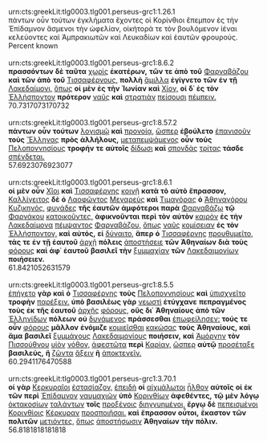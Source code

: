 urn:cts:greekLit:tlg0003.tlg001.perseus-grc1:1.26.1<br>
πάντων οὖν τούτων ἐγκλήματα ἔχοντες οἱ Κορίνθιοι ἔπεμπον ἐς τὴν Ἐπίδαμνον ἄσμενοι τὴν ὠφελίαν, οἰκήτορά τε τὸν βουλόμενον ἰέναι κελεύοντες καὶ Ἀμπρακιωτῶν καὶ Λευκαδίων καὶ ἑαυτῶν φρουρούς.<br>
Percent known<br><br>
urn:cts:greekLit:tlg0003.tlg001.perseus-grc1:8.6.2<br>
**πρασσόντων** **δὲ** **ταῦτα** [χωρὶς](http://www.perseus.tufts.edu/hopper/morph?l=χωρὶς&la=greek#lexicon) **ἑκατέρων,** **τῶν** **τε** **ἀπὸ** **τοῦ** [Φαρναβάζου](http://www.perseus.tufts.edu/hopper/morph?l=Φαρναβάζου&la=greek#lexicon) **καὶ** **τῶν** **ἀπὸ** **τοῦ** [Τισσαφέρνους,](http://www.perseus.tufts.edu/hopper/morph?l=Τισσαφέρνους,&la=greek#lexicon) **πολλὴ** [ἅμιλλα](http://www.perseus.tufts.edu/hopper/morph?l=ἅμιλλα&la=greek#lexicon) **ἐγίγνετο** **τῶν** **ἐν** **τῇ** [Λακεδαίμονι,](http://www.perseus.tufts.edu/hopper/morph?l=Λακεδαίμονι,&la=greek#lexicon) [ὅπως](http://www.perseus.tufts.edu/hopper/morph?l=ὅπως&la=greek#lexicon) **οἱ** **μὲν** **ἐς** **τὴν** **Ἰωνίαν** **καὶ** [Χίον,](http://www.perseus.tufts.edu/hopper/morph?l=Χίον,&la=greek#lexicon) **οἱ** **δ᾽** **ἐς** **τὸν** [Ἑλλήσποντον](http://www.perseus.tufts.edu/hopper/morph?l=Ἑλλήσποντον&la=greek#lexicon) **πρότερον** [ναῦς](http://www.perseus.tufts.edu/hopper/morph?l=ναῦς&la=greek#lexicon) **καὶ** [στρατιὰν](http://www.perseus.tufts.edu/hopper/morph?l=στρατιὰν&la=greek#lexicon) [πείσουσι](http://www.perseus.tufts.edu/hopper/morph?l=πείσουσι&la=greek#lexicon) [πέμπειν.](http://www.perseus.tufts.edu/hopper/morph?l=πέμπειν.&la=greek#lexicon)<br>
70.7317073170732<br><br>
urn:cts:greekLit:tlg0003.tlg001.perseus-grc1:8.57.2<br>
**πάντων** **οὖν** **τούτων** [λογισμῷ](http://www.perseus.tufts.edu/hopper/morph?l=λογισμῷ&la=greek#lexicon) **καὶ** [προνοίᾳ,](http://www.perseus.tufts.edu/hopper/morph?l=προνοίᾳ,&la=greek#lexicon) [ὥσπερ](http://www.perseus.tufts.edu/hopper/morph?l=ὥσπερ&la=greek#lexicon) **ἐβούλετο** [ἐπανισοῦν](http://www.perseus.tufts.edu/hopper/morph?l=ἐπανισοῦν&la=greek#lexicon) **τοὺς** [Ἕλληνας](http://www.perseus.tufts.edu/hopper/morph?l=Ἕλληνας&la=greek#lexicon) **πρὸς** **ἀλλήλους,** [μεταπεμψάμενος](http://www.perseus.tufts.edu/hopper/morph?l=μεταπεμψάμενος&la=greek#lexicon) **οὖν** **τοὺς** [Πελοποννησίους](http://www.perseus.tufts.edu/hopper/morph?l=Πελοποννησίους&la=greek#lexicon) **τροφήν** **τε** **αὐτοῖς** [δίδωσι](http://www.perseus.tufts.edu/hopper/morph?l=δίδωσι&la=greek#lexicon) **καὶ** [σπονδὰς](http://www.perseus.tufts.edu/hopper/morph?l=σπονδὰς&la=greek#lexicon) [τρίτας](http://www.perseus.tufts.edu/hopper/morph?l=τρίτας&la=greek#lexicon) **τάσδε** [σπένδεται.](http://www.perseus.tufts.edu/hopper/morph?l=σπένδεται.&la=greek#lexicon)<br>
57.6923076923077<br><br>
urn:cts:greekLit:tlg0003.tlg001.perseus-grc1:8.6.1<br>
**οἱ** **μὲν** **οὖν** [Χῖοι](http://www.perseus.tufts.edu/hopper/morph?l=Χῖοι&la=greek#lexicon) **καὶ** [Τισσαφέρνης](http://www.perseus.tufts.edu/hopper/morph?l=Τισσαφέρνης&la=greek#lexicon) [κοινῇ](http://www.perseus.tufts.edu/hopper/morph?l=κοινῇ&la=greek#lexicon) **κατὰ** **τὸ** **αὐτὸ** **ἔπρασσον,** [Καλλίγειτος](http://www.perseus.tufts.edu/hopper/morph?l=Καλλίγειτος&la=greek#lexicon) **δὲ** **ὁ** [Λαοφῶντος](http://www.perseus.tufts.edu/hopper/morph?l=Λαοφῶντος&la=greek#lexicon) [Μεγαρεὺς](http://www.perseus.tufts.edu/hopper/morph?l=Μεγαρεὺς&la=greek#lexicon) **καὶ** [Τιμαγόρας](http://www.perseus.tufts.edu/hopper/morph?l=Τιμαγόρας&la=greek#lexicon) **ὁ** [Ἀθηναγόρου](http://www.perseus.tufts.edu/hopper/morph?l=Ἀθηναγόρου&la=greek#lexicon) [Κυζικηνός,](http://www.perseus.tufts.edu/hopper/morph?l=Κυζικηνός,&la=greek#lexicon) [φυγάδες](http://www.perseus.tufts.edu/hopper/morph?l=φυγάδες&la=greek#lexicon) **τῆς** **ἑαυτῶν** **ἀμφότεροι** **παρὰ** [Φαρναβάζῳ](http://www.perseus.tufts.edu/hopper/morph?l=Φαρναβάζῳ&la=greek#lexicon) **τῷ** [Φαρνάκου](http://www.perseus.tufts.edu/hopper/morph?l=Φαρνάκου&la=greek#lexicon) [κατοικοῦντες,](http://www.perseus.tufts.edu/hopper/morph?l=κατοικοῦντες,&la=greek#lexicon) **ἀφικνοῦνται** **περὶ** **τὸν** **αὐτὸν** [καιρὸν](http://www.perseus.tufts.edu/hopper/morph?l=καιρὸν&la=greek#lexicon) **ἐς** **τὴν** [Λακεδαίμονα](http://www.perseus.tufts.edu/hopper/morph?l=Λακεδαίμονα&la=greek#lexicon) [πέμψαντος](http://www.perseus.tufts.edu/hopper/morph?l=πέμψαντος&la=greek#lexicon) [Φαρναβάζου,](http://www.perseus.tufts.edu/hopper/morph?l=Φαρναβάζου,&la=greek#lexicon) [ὅπως](http://www.perseus.tufts.edu/hopper/morph?l=ὅπως&la=greek#lexicon) [ναῦς](http://www.perseus.tufts.edu/hopper/morph?l=ναῦς&la=greek#lexicon) [κομίσειαν](http://www.perseus.tufts.edu/hopper/morph?l=κομίσειαν&la=greek#lexicon) **ἐς** **τὸν** [Ἑλλήσποντον,](http://www.perseus.tufts.edu/hopper/morph?l=Ἑλλήσποντον,&la=greek#lexicon) **καὶ** **αὐτός,** **εἰ** [δύναιτο,](http://www.perseus.tufts.edu/hopper/morph?l=δύναιτο,&la=greek#lexicon) **ἅπερ** **ὁ** [Τισσαφέρνης](http://www.perseus.tufts.edu/hopper/morph?l=Τισσαφέρνης&la=greek#lexicon) [προυθυμεῖτο,](http://www.perseus.tufts.edu/hopper/morph?l=προυθυμεῖτο,&la=greek#lexicon) **τάς** **τε** **ἐν** **τῇ** **ἑαυτοῦ** [ἀρχῇ](http://www.perseus.tufts.edu/hopper/morph?l=ἀρχῇ&la=greek#lexicon) **πόλεις** [ἀποστήσειε](http://www.perseus.tufts.edu/hopper/morph?l=ἀποστήσειε&la=greek#lexicon) **τῶν** **Ἀθηναίων** **διὰ** **τοὺς** [φόρους](http://www.perseus.tufts.edu/hopper/morph?l=φόρους&la=greek#lexicon) **καὶ** **ἀφ᾽** **ἑαυτοῦ** **βασιλεῖ** **τὴν** [ξυμμαχίαν](http://www.perseus.tufts.edu/hopper/morph?l=ξυμμαχίαν&la=greek#lexicon) **τῶν** [Λακεδαιμονίων](http://www.perseus.tufts.edu/hopper/morph?l=Λακεδαιμονίων&la=greek#lexicon) **ποιήσειεν.**<br>
61.8421052631579<br><br>
urn:cts:greekLit:tlg0003.tlg001.perseus-grc1:8.5.5<br>
[ἐπήγετο](http://www.perseus.tufts.edu/hopper/morph?l=ἐπήγετο&la=greek#lexicon) **γὰρ** **καὶ** **ὁ** [Τισσαφέρνης](http://www.perseus.tufts.edu/hopper/morph?l=Τισσαφέρνης&la=greek#lexicon) **τοὺς** [Πελοποννησίους](http://www.perseus.tufts.edu/hopper/morph?l=Πελοποννησίους&la=greek#lexicon) **καὶ** [ὑπισχνεῖτο](http://www.perseus.tufts.edu/hopper/morph?l=ὑπισχνεῖτο&la=greek#lexicon) **τροφὴν** [παρέξειν.](http://www.perseus.tufts.edu/hopper/morph?l=παρέξειν.&la=greek#lexicon) **ὑπὸ** **βασιλέως** **γὰρ** [νεωστὶ](http://www.perseus.tufts.edu/hopper/morph?l=νεωστὶ&la=greek#lexicon) **ἐτύγχανε** **πεπραγμένος** **τοὺς** **ἐκ** **τῆς** **ἑαυτοῦ** [ἀρχῆς](http://www.perseus.tufts.edu/hopper/morph?l=ἀρχῆς&la=greek#lexicon) [φόρους,](http://www.perseus.tufts.edu/hopper/morph?l=φόρους,&la=greek#lexicon) **οὓς** **δι᾽** **Ἀθηναίους** **ἀπὸ** **τῶν** [Ἑλληνίδων](http://www.perseus.tufts.edu/hopper/morph?l=Ἑλληνίδων&la=greek#lexicon) **πόλεων** **οὐ** [δυνάμενος](http://www.perseus.tufts.edu/hopper/morph?l=δυνάμενος&la=greek#lexicon) **πράσσεσθαι** [ἐπωφείλησεν:](http://www.perseus.tufts.edu/hopper/morph?l=ἐπωφείλησεν:&la=greek#lexicon) **τούς** **τε** **οὖν** [φόρους](http://www.perseus.tufts.edu/hopper/morph?l=φόρους&la=greek#lexicon) **μᾶλλον** **ἐνόμιζε** [κομιεῖσθαι](http://www.perseus.tufts.edu/hopper/morph?l=κομιεῖσθαι&la=greek#lexicon) [κακώσας](http://www.perseus.tufts.edu/hopper/morph?l=κακώσας&la=greek#lexicon) **τοὺς** **Ἀθηναίους,** **καὶ** **ἅμα** **βασιλεῖ** [ξυμμάχους](http://www.perseus.tufts.edu/hopper/morph?l=ξυμμάχους&la=greek#lexicon) [Λακεδαιμονίους](http://www.perseus.tufts.edu/hopper/morph?l=Λακεδαιμονίους&la=greek#lexicon) **ποιήσειν,** **καὶ** [Ἀμόργην](http://www.perseus.tufts.edu/hopper/morph?l=Ἀμόργην&la=greek#lexicon) **τὸν** [Πισσούθνου](http://www.perseus.tufts.edu/hopper/morph?l=Πισσούθνου&la=greek#lexicon) [υἱὸν](http://www.perseus.tufts.edu/hopper/morph?l=υἱὸν&la=greek#lexicon) [νόθον,](http://www.perseus.tufts.edu/hopper/morph?l=νόθον,&la=greek#lexicon) [ἀφεστῶτα](http://www.perseus.tufts.edu/hopper/morph?l=ἀφεστῶτα&la=greek#lexicon) **περὶ** [Καρίαν,](http://www.perseus.tufts.edu/hopper/morph?l=Καρίαν,&la=greek#lexicon) [ὥσπερ](http://www.perseus.tufts.edu/hopper/morph?l=ὥσπερ&la=greek#lexicon) **αὐτῷ** [προσέταξε](http://www.perseus.tufts.edu/hopper/morph?l=προσέταξε&la=greek#lexicon) **βασιλεύς,** **ἢ** [ζῶντα](http://www.perseus.tufts.edu/hopper/morph?l=ζῶντα&la=greek#lexicon) [ἄξειν](http://www.perseus.tufts.edu/hopper/morph?l=ἄξειν&la=greek#lexicon) **ἢ** [ἀποκτενεῖν.](http://www.perseus.tufts.edu/hopper/morph?l=ἀποκτενεῖν.&la=greek#lexicon)<br>
60.2941176470588<br><br>
urn:cts:greekLit:tlg0003.tlg001.perseus-grc1:3.70.1<br>
**οἱ** **γὰρ** [Κερκυραῖοι](http://www.perseus.tufts.edu/hopper/morph?l=Κερκυραῖοι&la=greek#lexicon) [ἐστασίαζον,](http://www.perseus.tufts.edu/hopper/morph?l=ἐστασίαζον,&la=greek#lexicon) [ἐπειδὴ](http://www.perseus.tufts.edu/hopper/morph?l=ἐπειδὴ&la=greek#lexicon) **οἱ** [αἰχμάλωτοι](http://www.perseus.tufts.edu/hopper/morph?l=αἰχμάλωτοι&la=greek#lexicon) [ἦλθον](http://www.perseus.tufts.edu/hopper/morph?l=ἦλθον&la=greek#lexicon) **αὐτοῖς** **οἱ** **ἐκ** **τῶν** **περὶ** [Ἐπίδαμνον](http://www.perseus.tufts.edu/hopper/morph?l=Ἐπίδαμνον&la=greek#lexicon) [ναυμαχιῶν](http://www.perseus.tufts.edu/hopper/morph?l=ναυμαχιῶν&la=greek#lexicon) **ὑπὸ** [Κορινθίων](http://www.perseus.tufts.edu/hopper/morph?l=Κορινθίων&la=greek#lexicon) **ἀφεθέντες,** **τῷ** **μὲν** **λόγῳ** [ὀκτακοσίων](http://www.perseus.tufts.edu/hopper/morph?l=ὀκτακοσίων&la=greek#lexicon) [ταλάντων](http://www.perseus.tufts.edu/hopper/morph?l=ταλάντων&la=greek#lexicon) **τοῖς** [προξένοις](http://www.perseus.tufts.edu/hopper/morph?l=προξένοις&la=greek#lexicon) [διηγγυημένοι,](http://www.perseus.tufts.edu/hopper/morph?l=διηγγυημένοι,&la=greek#lexicon) **ἔργῳ** **δὲ** [πεπεισμένοι](http://www.perseus.tufts.edu/hopper/morph?l=πεπεισμένοι&la=greek#lexicon) [Κορινθίοις](http://www.perseus.tufts.edu/hopper/morph?l=Κορινθίοις&la=greek#lexicon) [Κέρκυραν](http://www.perseus.tufts.edu/hopper/morph?l=Κέρκυραν&la=greek#lexicon) [προσποιῆσαι.](http://www.perseus.tufts.edu/hopper/morph?l=προσποιῆσαι.&la=greek#lexicon) **καὶ** **ἔπρασσον** **οὗτοι,** **ἕκαστον** **τῶν** **πολιτῶν** [μετιόντες,](http://www.perseus.tufts.edu/hopper/morph?l=μετιόντες,&la=greek#lexicon) [ὅπως](http://www.perseus.tufts.edu/hopper/morph?l=ὅπως&la=greek#lexicon) [ἀποστήσωσιν](http://www.perseus.tufts.edu/hopper/morph?l=ἀποστήσωσιν&la=greek#lexicon) **Ἀθηναίων** **τὴν** **πόλιν.**<br>
56.8181818181818<br><br>
